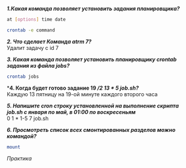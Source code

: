 ***1.Какая команда позволяет установить задания планировщика?***
 ```bash
 at [options] time date
 ```
 ```bash
 crontab -e command
 ```
 
***2. Что сделает Команда atrm 7?***  
 Удалит задачу с id 7

***3. Какая команда позволяет установить планировщику crontab задания из файла jobs?***
```bash
crontab jobs
```

***4. Когда будет готово задание 19 */2 13 * 5 job.sh?***  
Каждую 13 пятницу на 19-ой минуте каждого второго часа

***5. Напишите cron строку установленной на выполнение скрипта job.sh с января по май, в 01:00 по воскресеньям***  
0 1 * 1-5 7 job.sh

***6. Просмотреть список всех смонтированных разделов можно командой?***
```bash
mount
```

*Практика*  
